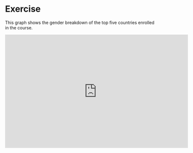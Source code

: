 # Exercise

This graph shows the gender breakdown of the top five countries enrolled in the course. 

<iframe width="600" height="371" seamless frameborder="0" scrolling="no" src="https://docs.google.com/spreadsheets/d/1IPjGCEgKkpeHwua6MbzWQZkQYpabgpLggywpNOuNaXQ/pubchart?oid=1647162816&amp;format=interactive"></iframe>

